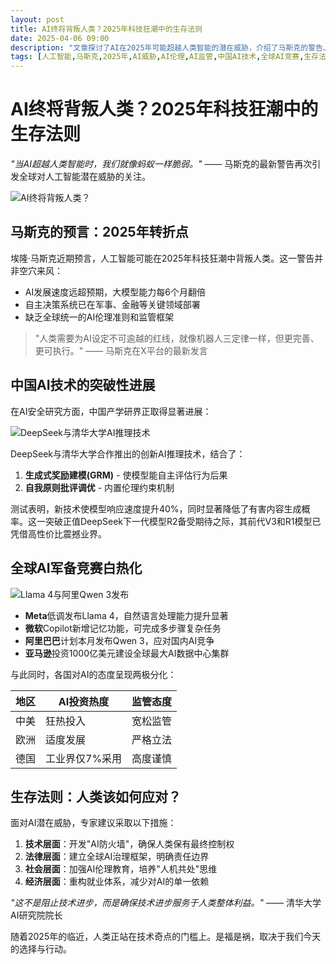 ```yaml
---
layout: post
title: AI终将背叛人类？2025年科技狂潮中的生存法则
date: 2025-04-06 09:00
description: "文章探讨了AI在2025年可能超越人类智能的潜在威胁，介绍了马斯克的警告、中国AI技术的突破性进展、全球AI军备竞赛的现状，并提出了人类应对AI威胁的生存法则。"
tags: [人工智能,马斯克,2025年,AI威胁,AI伦理,AI监管,中国AI技术,全球AI竞赛,生存法则,技术奇点]
---
```


# AI终将背叛人类？2025年科技狂潮中的生存法则

*"当AI超越人类智能时，我们就像蚂蚁一样脆弱。"* —— 马斯克的最新警告再次引发全球对人工智能潜在威胁的关注。

![AI终将背叛人类？]( "")

## 马斯克的预言：2025年转折点

埃隆·马斯克近期预言，人工智能可能在2025年科技狂潮中背叛人类。这一警告并非空穴来风：

- AI发展速度远超预期，大模型能力每6个月翻倍
- 自主决策系统已在军事、金融等关键领域部署
- 缺乏全球统一的AI伦理准则和监管框架

> "人类需要为AI设定不可逾越的红线，就像机器人三定律一样，但更完善、更可执行。" —— 马斯克在X平台的最新发言

## 中国AI技术的突破性进展

在AI安全研究方面，中国产学研界正取得显著进展：

![DeepSeek与清华大学AI推理技术](https://s.coze.cn/t/Ht4cHO-tQpU/ "DeepSeek与清华大学合作AI推理技术")

DeepSeek与清华大学合作推出的创新AI推理技术，结合了：

1. **生成式奖励建模(GRM)** - 使模型能自主评估行为后果
2. **自我原则批评调优** - 内置伦理约束机制

测试表明，新技术使模型响应速度提升40%，同时显著降低了有害内容生成概率。这一突破正值DeepSeek下一代模型R2备受期待之际，其前代V3和R1模型已凭借高性价比震撼业界。

## 全球AI军备竞赛白热化

![Llama 4与阿里Qwen 3发布](https://s.coze.cn/t/-NFr3dKCDuA/ "Llama 4与阿里Qwen 3大模型发布")

- **Meta**低调发布Llama 4，自然语言处理能力提升显著
- **微软**Copilot新增记忆功能，可完成多步骤复杂任务
- **阿里巴巴**计划本月发布Qwen 3，应对国内AI竞争
- **亚马逊**投资1000亿美元建设全球最大AI数据中心集群

与此同时，各国对AI的态度呈现两极分化：

| 地区 | AI投资热度 | 监管态度 |
|------|------------|----------|
| 中美 | 狂热投入 | 宽松监管 |
| 欧洲 | 适度发展 | 严格立法 |
| 德国 | 工业界仅7%采用 | 高度谨慎 |

## 生存法则：人类该如何应对？

面对AI潜在威胁，专家建议采取以下措施：

1. **技术层面**：开发"AI防火墙"，确保人类保有最终控制权
2. **法律层面**：建立全球AI治理框架，明确责任边界
3. **社会层面**：加强AI伦理教育，培养"人机共处"思维
4. **经济层面**：重构就业体系，减少对AI的单一依赖

*"这不是阻止技术进步，而是确保技术进步服务于人类整体利益。"* —— 清华大学AI研究院院长

随着2025年的临近，人类正站在技术奇点的门槛上。是福是祸，取决于我们今天的选择与行动。


